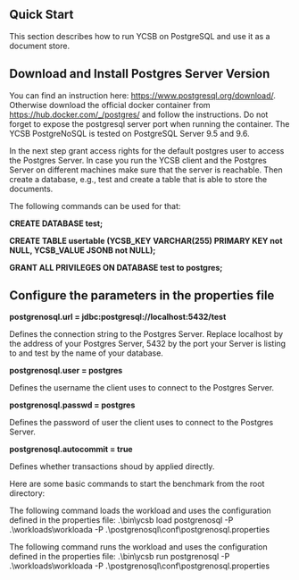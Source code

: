 <!--
Copyright (c) 2017 YCSB contributors. All rights reserved.

Licensed under the Apache License, Version 2.0 (the "License"); you
may not use this file except in compliance with the License. You
may obtain a copy of the License at

http://www.apache.org/licenses/LICENSE-2.0

Unless required by applicable law or agreed to in writing, software
distributed under the License is distributed on an "AS IS" BASIS,
WITHOUT WARRANTIES OR CONDITIONS OF ANY KIND, either express or
implied. See the License for the specific language governing
permissions and limitations under the License. See accompanying
LICENSE file.
-->

## Quick Start
This section describes how to run YCSB on PostgreSQL and use it as a document store.
 
## Download and Install Postgres Server Version
You can find an instruction here: https://www.postgresql.org/download/.
Otherwise download the official docker container from https://hub.docker.com/_/postgres/ and follow the instructions.
Do not forget to expose the postgresql server port when running the container.
The YCSB PostgreNoSQL is tested on PostgreSQL Server 9.5 and 9.6.
 
In the next step grant access rights for the default postgres user to access the Postgres Server.
In case you run the YCSB client and the Postgres Server on different machines make sure that the server is reachable.
Then create a database, e.g., test and create a table that is able to store the documents. 

The following commands can be used for that:

**CREATE DATABASE test;**

**CREATE TABLE usertable (YCSB_KEY VARCHAR(255) PRIMARY KEY not NULL, YCSB_VALUE JSONB not NULL);**

**GRANT ALL PRIVILEGES ON DATABASE test to postgres;**

## Configure the parameters in the properties file
**postgrenosql.url = jdbc:postgresql://localhost:5432/test**

Defines the connection string to the Postgres Server. Replace localhost by the address of your Postgres Server, 5432 by the port your Server is listing to and test by the name of your database.

**postgrenosql.user = postgres**

Defines the username the client uses to connect to the Postgres Server.

**postgrenosql.passwd = postgres**

Defines the password of user the client uses to connect to the Postgres Server.

**postgrenosql.autocommit = true**

Defines whether transactions shoud by applied directly.

Here are some basic commands to start the benchmark from the root directory:

The following command loads the workload and uses the configuration defined in the properties file:
.\bin\ycsb load postgrenosql -P .\workloads\workloada -P .\postgrenosql\conf\postgrenosql.properties

The following command runs the workload and uses the configuration defined in the properties file:
.\bin\ycsb run postgrenosql -P .\workloads\workloada -P .\postgrenosql\conf\postgrenosql.properties


